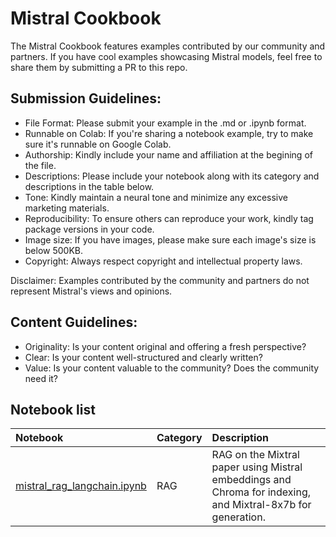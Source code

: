 # Mistral Cookbook

The Mistral Cookbook features examples contributed by our community and partners. If you have cool examples showcasing Mistral models, feel free to share them by submitting a PR to this repo.

## Submission Guidelines:
- File Format: Please submit your example in the .md or .ipynb format.
- Runnable on Colab: If you're sharing a notebook example, try to make sure it's runnable on Google Colab.
- Authorship: Kindly include your name and affiliation at the begining of the file.
- Descriptions: Please include your notebook along with its category and descriptions in the table below. 
- Tone: Kindly maintain a neural tone and minimize any excessive marketing materials.
- Reproducibility: To ensure others can reproduce your work, kindly tag package versions in your code.
- Image size: If you have images, please make sure each image's size is below 500KB.
- Copyright: Always respect copyright and intellectual property laws. 

Disclaimer: Examples contributed by the community and partners do not represent Mistral's views and opinions. 


## Content Guidelines: 
- Originality: Is your content original and offering a fresh perspective?
- Clear: Is your content well-structured and clearly written?
- Value: Is your content valuable to the community? Does the community need it? 

## Notebook list
Notebook |Category| Description
:- | :-| :-
[mistral_rag_langchain.ipynb](mistral_rag_langchain.ipynb) | RAG | RAG on the Mixtral paper using Mistral embeddings and Chroma for indexing, and Mixtral-8x7b for generation.